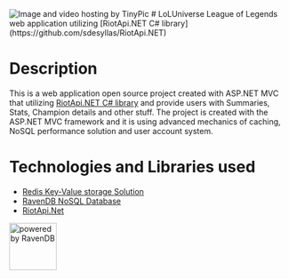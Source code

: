 <img src="http://i61.tinypic.com/ji00hl.jpg" border="0" alt="Image and video hosting by TinyPic">
# LoLUniverse
League of Legends web application utilizing [RiotApi.NET C# library](https://github.com/sdesyllas/RiotApi.NET)

# Description
This is a web application open source project created with ASP.NET MVC that utilizing [RiotApi.NET C# library](https://github.com/sdesyllas/RiotApi.NET) and provide users with Summaries, Stats, Champion details and other stuff. The project is created with the ASP.NET MVC
framework and it is using advanced mechanics of caching, NoSQL performance solution and user account system.

# Technologies and Libraries used
* [Redis Key-Value storage Solution](http://redis.io/)
* [RavenDB NoSQL Database](http://ravendb.net/)
* [RiotApi.Net](https://github.com/sdesyllas/RiotApi.NET)

<img src="http://ravendb.net/content/images/ravenMoon.png" alt="powered by RavenDB" width="85" height="85"/>
